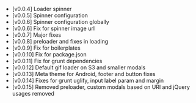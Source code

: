 - [v0.0.4] Loader spinner
- [v0.0.5] Spinner configuration
- [v0.0.6] Spinner configuration globally
- [v0.0.6] Fix for spinner image url
- [v0.0.7] Major fixes
- [v0.0.8] preloader and fixes in loading
- [v0.0.9] Fix for boilerplates
- [v0.0.10] Fix for package.json
- [v0.0.11] Fix for grunt dependencies
- [v0.0.12] Default gif loader on S3 and smaller modals
- [v0.0.13] Meta theme for Android, footer and button fixes
- [v0.0.14] Fixes for grunt uglify, input label param and margin
- [v0.0.15] Removed preloader, custom modals based on URl and jQuery usages removed